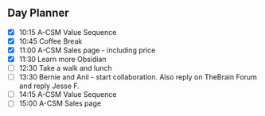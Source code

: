 ## Day Planner
- [x] 10:15 A-CSM Value Sequence
- [x] 10:45 Coffee Break
- [x] 11:00 A-CSM Sales page - including price
- [x] 11:30 Learn more Obsidian
- [ ] 12:30 Take a walk and lunch
- [ ] 13:30 Bernie and Anil - start collaboration. Also reply on TheBrain Forum and reply Jesse F.
- [ ] 14:15 A-CSM Value Sequence
- [ ] 15:00 A-CSM Sales page
